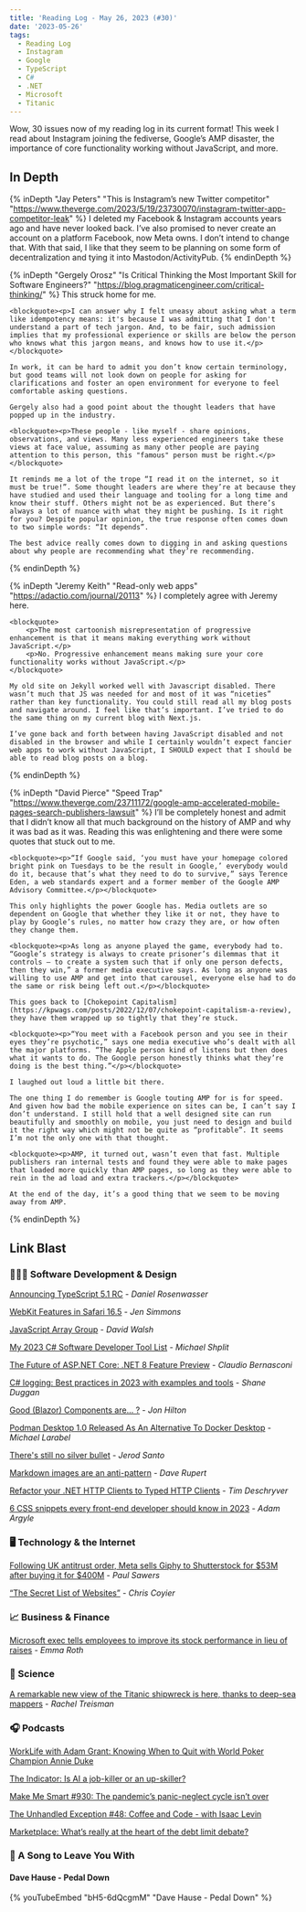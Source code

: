 ```yaml
---
title: 'Reading Log - May 26, 2023 (#30)'
date: '2023-05-26'
tags:
  - Reading Log
  - Instagram
  - Google
  - TypeScript
  - C#
  - .NET
  - Microsoft
  - Titanic
---
```


Wow, 30 issues now of my reading log in its current format! This week I read about Instagram joining the fediverse, Google’s AMP disaster, the importance of core functionality working without JavaScript, and more.
<!-- excerpt -->

## In Depth

{% inDepth "Jay Peters" "This is Instagram’s new Twitter competitor" "https://www.theverge.com/2023/5/19/23730070/instagram-twitter-app-competitor-leak" %}
    I deleted my Facebook & Instagram accounts years ago and have never looked back. I’ve also promised to never create an account on a platform Facebook, now Meta owns. I don’t intend to change that. With that said, I like that they seem to be planning on some form of decentralization and tying it into Mastodon/ActivityPub.
{% endinDepth %}

{% inDepth "Gergely Orosz" "Is Critical Thinking the Most Important Skill for Software Engineers?" "https://blog.pragmaticengineer.com/critical-thinking/" %}
    This struck home for me.

    <blockquote><p>I can answer why I felt uneasy about asking what a term like idempotency means: it's because I was admitting that I don't understand a part of tech jargon. And, to be fair, such admission implies that my professional experience or skills are below the person who knows what this jargon means, and knows how to use it.</p></blockquote>

    In work, it can be hard to admit you don’t know certain terminology, but good teams will not look down on people for asking for clarifications and foster an open environment for everyone to feel comfortable asking questions.

    Gergely also had a good point about the thought leaders that have popped up in the industry.

    <blockquote><p>These people - like myself - share opinions, observations, and views. Many less experienced engineers take these views at face value, assuming as many other people are paying attention to this person, this "famous" person must be right.</p></blockquote>

    It reminds me a lot of the trope “I read it on the internet, so it must be true!”. Some thought leaders are where they’re at because they have studied and used their language and tooling for a long time and know their stuff. Others might not be as experienced. But there’s always a lot of nuance with what they might be pushing. Is it right for you? Despite popular opinion, the true response often comes down to two simple words: “It depends”.

    The best advice really comes down to digging in and asking questions about why people are recommending what they’re recommending.
{% endinDepth %}

{% inDepth "Jeremy Keith" "Read-only web apps" "https://adactio.com/journal/20113" %}
    I completely agree with Jeremy here.

    <blockquote>
        <p>The most cartoonish misrepresentation of progressive enhancement is that it means making everything work without JavaScript.</p>
        <p>No. Progressive enhancement means making sure your core functionality works without JavaScript.</p>
    </blockquote>

    My old site on Jekyll worked well with Javascript disabled. There wasn’t much that JS was needed for and most of it was “niceties” rather than key functionality. You could still read all my blog posts and navigate around. I feel like that’s important. I’ve tried to do the same thing on my current blog with Next.js.

    I’ve gone back and forth between having JavaScript disabled and not disabled in the browser and while I certainly wouldn’t expect fancier web apps to work without JavaScript, I SHOULD expect that I should be able to read blog posts on a blog.
{% endinDepth %}

{% inDepth "David Pierce" "Speed Trap" "https://www.theverge.com/23711172/google-amp-accelerated-mobile-pages-search-publishers-lawsuit" %}
    I’ll be completely honest and admit that I didn’t know all that much background on the history of AMP and why it was bad as it was. Reading this was enlightening and there were some quotes that stuck out to me.

    <blockquote><p>“If Google said, ‘you must have your homepage colored bright pink on Tuesdays to be the result in Google,’ everybody would do it, because that’s what they need to do to survive,” says Terence Eden, a web standards expert and a former member of the Google AMP Advisory Committee.</p></blockquote>

    This only highlights the power Google has. Media outlets are so dependent on Google that whether they like it or not, they have to play by Google’s rules, no matter how crazy they are, or how often they change them.

    <blockquote><p>As long as anyone played the game, everybody had to. “Google’s strategy is always to create prisoner’s dilemmas that it controls — to create a system such that if only one person defects, then they win,” a former media executive says. As long as anyone was willing to use AMP and get into that carousel, everyone else had to do the same or risk being left out.</p></blockquote>

    This goes back to [Chokepoint Capitalism](https://kpwags.com/posts/2022/12/07/chokepoint-capitalism-a-review), they have them wrapped up so tightly that they’re stuck.

    <blockquote><p>“You meet with a Facebook person and you see in their eyes they’re psychotic,” says one media executive who’s dealt with all the major platforms. “The Apple person kind of listens but then does what it wants to do. The Google person honestly thinks what they’re doing is the best thing.”</p></blockquote>

    I laughed out loud a little bit there.

    The one thing I do remember is Google touting AMP for is for speed. And given how bad the mobile experience on sites can be, I can’t say I don’t understand. I still hold that a well designed site can run beautifully and smoothly on mobile, you just need to design and build it the right way which might not be quite as “profitable”. It seems I’m not the only one with that thought.

    <blockquote><p>AMP, it turned out, wasn’t even that fast. Multiple publishers ran internal tests and found they were able to make pages that loaded more quickly than AMP pages, so long as they were able to rein in the ad load and extra trackers.</p></blockquote>

    At the end of the day, it’s a good thing that we seem to be moving away from AMP.
{% endinDepth %}

## Link Blast

### 👨🏼‍💻 Software Development & Design

[Announcing TypeScript 5.1 RC](https://devblogs.microsoft.com/typescript/announcing-typescript-5-1-rc/) - _Daniel Rosenwasser_

[WebKit Features in Safari 16.5](https://webkit.org/blog/14154/webkit-features-in-safari-16-5/) - _Jen Simmons_

[JavaScript Array Group](https://davidwalsh.name/array-group) - _David Walsh_

[My 2023 C# Software Developer Tool List](https://michaelscodingspot.com/developer-tools/) - _Michael Shplit_

[The Future of ASP.NET Core: .NET 8 Feature Preview](https://www.claudiobernasconi.ch/2023/05/20/asp-net-core-dotnet-8-preview/) - _Claudio Bernasconi_

[C# logging: Best practices in 2023 with examples and tools](https://raygun.com/blog/c-sharp-logging-best-practices/) - _Shane Duggan_

[Good (Blazor) Components are... ?](https://jonhilton.net/good-blazor-components/) - _Jon Hilton_

[Podman Desktop 1.0 Released As An Alternative To Docker Desktop](https://www.phoronix.com/news/Podman-Desktop-1.0) - _Michael Larabel_

[There's still no silver bullet](https://changelog.com/posts/still-no-silver-bullet) - _Jerod Santo_

[Markdown images are an anti-pattern](https://daverupert.com/2023/05/markdown-images-anti-pattern/) - _Dave Rupert_

[Refactor your .NET HTTP Clients to Typed HTTP Clients](https://timdeschryver.dev/blog/refactor-your-net-http-clients-to-typed-http-clients) - _Tim Deschryver_

[6 CSS snippets every front-end developer should know in 2023](https://web.dev/6-css-snippets-every-front-end-developer-should-know-in-2023/) - _Adam Argyle_

### 🖥 Technology & the Internet

[Following UK antitrust order, Meta sells Giphy to Shutterstock for $53M after buying it for $400M](https://techcrunch.com/2023/05/23/meta-sells-giphy-to-shutterstock-for-53m-after-uk-divestment-order/) - _Paul Sawers_

[“The Secret List of Websites”](https://chriscoyier.net/2023/04/21/the-secret-list-of-websites/) - _Chris Coyier_

### 📈 Business & Finance

[Microsoft exec tells employees to improve its stock performance in lieu of raises](https://www.theverge.com/2023/5/19/23729711/microsoft-cmo-staff-stock-price-pay) - _Emma Roth_

### 🔬 Science

[A remarkable new view of the Titanic shipwreck is here, thanks to deep-sea mappers](https://www.npr.org/2023/05/20/1177056829/titanic-scan) - _Rachel Treisman_

### 🎧 Podcasts

[WorkLife with Adam Grant: Knowing When to Quit with World Poker Champion Annie Duke](https://podcasts.apple.com/us/podcast/knowing-when-to-quit-with-world-poker-champion-annie-duke/id1346314086?i=1000591027157)

[The Indicator: Is AI a job-killer or an up-skiller?](https://www.npr.org/2023/05/23/1177772441/is-ai-a-job-killer-or-an-up-skiller)

[Make Me Smart #930: The pandemic’s panic-neglect cycle isn’t over](https://www.marketplace.org/shows/make-me-smart/the-pandemics-panic-neglect-cycle-isnt-over/)

[The Unhandled Exception #48: Coffee and Code - with Isaac Levin](https://unhandledexceptionpodcast.com/posts/0048-isaaclevin/)

[Marketplace: What’s really at the heart of the debt limit debate?](https://www.marketplace.org/shows/marketplace/whats-really-at-the-heart-of-the-debt-limit-debate/)

### 🎵 A Song to Leave You With

#### Dave Hause - Pedal Down

{% youTubeEmbed "bH5-6dQcgmM" "Dave Hause - Pedal Down" %}